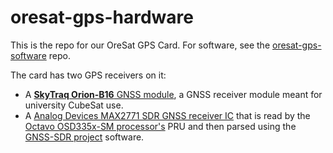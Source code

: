 # oresat-gps-hardware

This is the repo for our OreSat GPS Card. For software, see the [oresat-gps-software](https://github.com/oresat/oresat-gps-software) repo.

The card has two GPS receivers on it:

* A [**SkyTraq Orion-B16** GNSS module](https://navspark.mybigcommerce.com/12mm-x-16mm-gnss-receiver-module-for-leo-applications/), a GNSS receiver module meant for university CubeSat use.
* A [Analog Devices MAX2771 SDR GNSS receiver IC](https://www.analog.com/en/products/max2771.html) that is read by the [Octavo OSD335x-SM processor's](https://octavosystems.com/octavo_products/osd335x-sm/) PRU and then parsed using the [GNSS-SDR project](https://gnss-sdr.org/) software.

  
